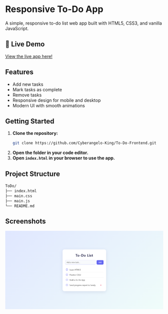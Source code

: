 # Responsive To-Do App

A simple, responsive to-do list web app built with HTML5, CSS3, and vanilla JavaScript.

## 🚀 Live Demo

[View the live app here!](https://cyberangelo-king.github.io/To-Do-Frontend/) 


## Features

- Add new tasks
- Mark tasks as complete
- Remove tasks
- Responsive design for mobile and desktop
- Modern UI with smooth animations

## Getting Started

1. **Clone the repository:**
   ```sh
   git clone https://github.com/Cyberangelo-King/To-Do-Frontend.git
   ```
2. **Open the folder in your code editor.**
3. **Open `index.html` in your browser to use the app.**

## Project Structure

```
ToDo/
├── index.html
├── main.css
├── main.js
└── README.md
```

## Screenshots

![screenshot](screenshot.png) 
